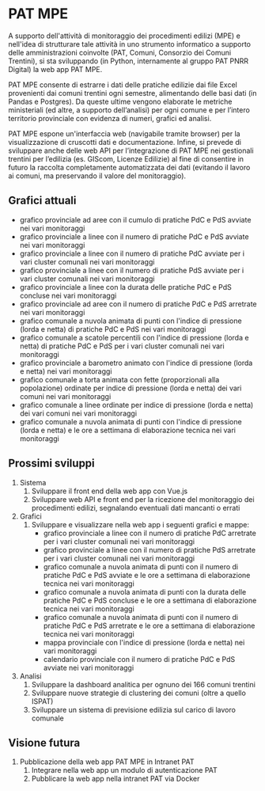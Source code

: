 PAT MPE
=======

A supporto dell'attività di monitoraggio dei procedimenti edilizi (MPE) e nell'idea di strutturare tale attività in uno strumento informatico a supporto delle amministrazioni coinvolte (PAT, Comuni, Consorzio dei Comuni Trentini), si sta sviluppando (in Python, internamente al gruppo PAT PNRR Digital) la web app PAT MPE.

PAT MPE consente di estrarre i dati delle pratiche edilizie dai file Excel provenienti dai comuni trentini ogni semestre, alimentando delle basi dati (in Pandas e Postgres). Da queste ultime vengono elaborate le metriche ministeriali (ed altre, a supporto dell’analisi) per ogni comune e per l’intero territorio provinciale con evidenza di numeri, grafici ed analisi.

PAT MPE espone un'interfaccia web (navigabile tramite browser) per la visualizzazione di cruscotti dati e documentazione. Infine, si prevede di sviluppare anche delle web API per l’integrazione di PAT MPE nei gestionali trentini per l’edilizia (es. GIScom, Licenze Edilizie) al fine di consentire in futuro la raccolta completamente automatizzata dei dati (evitando il lavoro ai comuni, ma preservando il valore del monitoraggio).


Grafici attuali
---------------

* grafico provinciale ad aree con il cumulo di pratiche PdC e PdS avviate nei vari monitoraggi
* grafico provinciale a linee con il numero di pratiche PdC e PdS avviate nei vari monitoraggi
* grafico provinciale a linee con il numero di pratiche PdC avviate per i vari cluster comunali nei vari monitoraggi
* grafico provinciale a linee con il numero di pratiche PdS avviate per i vari cluster comunali nei vari monitoraggi
* grafico provinciale a linee con la durata delle pratiche PdC e PdS concluse nei vari monitoraggi
* grafico provinciale ad aree con il numero di pratiche PdC e PdS arretrate nei vari monitoraggi
* grafico comunale a nuvola animata di punti con l'indice di pressione (lorda e netta) di pratiche PdC e PdS nei vari monitoraggi
* grafico comunale a scatole percentili con l'indice di pressione (lorda e netta) di pratiche PdC e PdS per i vari cluster comunali nei vari monitoraggi
* grafico provinciale a barometro animato con l'indice di pressione (lorda e netta) nei vari monitoraggi
* grafico comunale a torta animata con fette (proporzionali alla popolazione) ordinate per indice di pressione (lorda e netta) dei vari comuni nei vari monitoraggi
* grafico comunale a linee ordinate per indice di pressione (lorda e netta) dei vari comuni nei vari monitoraggi
* grafico comunale a nuvola animata di punti con l'indice di pressione (lorda e netta) e le ore a settimana di elaborazione tecnica nei vari monitoraggi


Prossimi sviluppi
-----------------

1. Sistema
    1. Sviluppare il front end della web app con Vue.js
    2. Sviluppare web API e front end per la ricezione del monitoraggio dei procedimenti edilizi, segnalando eventuali dati mancanti o errati
2. Grafici
    1. Sviluppare e visualizzare nella web app i seguenti grafici e mappe:
        * grafico provinciale a linee con il numero di pratiche PdC arretrate per i vari cluster comunali nei vari monitoraggi
        * grafico provinciale a linee con il numero di pratiche PdS arretrate per i vari cluster comunali nei vari monitoraggi
        * grafico comunale a nuvola animata di punti con il numero di pratiche PdC e PdS avviate e le ore a settimana di elaborazione tecnica nei vari monitoraggi
        * grafico comunale a nuvola animata di punti con la durata delle pratiche PdC e PdS concluse e le ore a settimana di elaborazione tecnica nei vari monitoraggi
        * grafico comunale a nuvola animata di punti con il numero di pratiche PdC e PdS arretrate e le ore a settimana di elaborazione tecnica nei vari monitoraggi
        * mappa provinciale con l'indice di pressione (lorda e netta) nei vari monitoraggi
        * calendario provinciale con il numero di pratiche PdC e PdS avviate nei vari monitoraggi
3. Analisi
    1. Sviluppare la dashboard analitica per ognuno dei 166 comuni trentini
    2. Sviluppare nuove strategie di clustering dei comuni (oltre a quello ISPAT)
    3. Sviluppare un sistema di previsione edilizia sul carico di lavoro comunale


Visione futura
--------------

1. Pubblicazione della web app PAT MPE in Intranet PAT
    1. Integrare nella web app un modulo di autenticazione PAT
    2. Pubblicare la web app nella intranet PAT via Docker
<!--
2. Pubblicazione della web app PAT MPE in Internet
    1. Sviluppare le web API per l'accesso CRUD ai dati (pratiche e misure) su Postgres ed in particolare al tracciamento delle sospensioni: questo dovrebbe consentire e rendere opportuna l'integrazione delle web API nei gestionali trentini per l'edilizia
    2. Sviluppare un sistema di autenticazione ed autorizzazione per Internet e pubblicare la web app
-->
